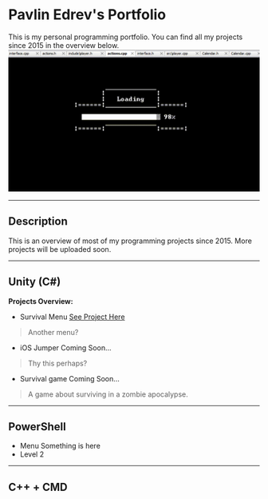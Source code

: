 # Pavlin Edrev's Portfolio
This is my personal programming portfolio. You can find all my projects since 2015 in the overview below.
<img src="include/game.gif" alt="Animated GIF" class="center"> 

---

## Description 
This is an overview of most of my programming projects since 2015. More projects will be uploaded soon.

<link rel="stylesheet" href="css/used_tech.css">

---

## Unity (C#)

**Projects Overview:**

- Survival Menu <span class="circle">[See Project Here](site_pages/Unity.md)</span>
> Another menu?

- iOS Jumper <span class="circle">Coming Soon...</span>
> Thy this perhaps?

- Survival game <span class="circle">Coming Soon...</span>
> A game about surviving in a zombie apocalypse.



---

## PowerShell 

- Menu
Something is here
- Level 2

  

---
## C++ + CMD

